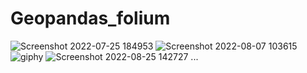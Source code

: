 # Geopandas_folium
![Screenshot 2022-07-25 184953](https://user-images.githubusercontent.com/104892976/180831978-f83c40ec-df6e-404d-92f0-81245c8a1171.png)
![Screenshot 2022-08-07 103615](https://user-images.githubusercontent.com/104892976/183282623-fe013877-d99c-4b4c-9a22-86b99bfbefe2.png)
![giphy](https://user-images.githubusercontent.com/104892976/184115308-28fb78d9-167e-4d8f-83de-c1dfeda83ef6.gif)
![Screenshot 2022-08-25 142727](https://user-images.githubusercontent.com/104892976/186678062-c44afffb-234f-4bc3-8be5-bbc9645012a6.png)
...

